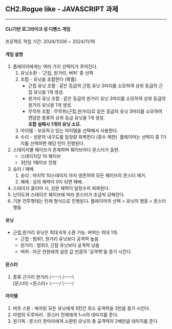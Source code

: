 ## CH2.Rogue like - JAVASCRIPT 과제
---

#### CLI기반 로그라이크 성 디펜스 게임
프로젝트 작업 기간: 2024/11/06 ~ 2024/11/16

#### 게임 설명
1. 플레이어에게는 여러 가지 선택지가 주어진다.
   1. 유닛소환 - '근접, 원거리, 버퍼' 중 선택
   2. 조합 - 유닛을 조합한다 (확률).
      - 근접 유닛 조합 : 같은 등급의 근접 유닛 3마리를 소모하여 상위 등급의 근접 유닛을 1개 생성.
      - 원거리 유닛 조합 : 같은 등급의 원거리 유닛 3마리를 소모하여 상위 등급의 원거리 유닛을 1개 생성.
      - 무작위 조합 : 무작위(근접,원거리)로 같은 등급의 유닛 3마리를 소모하여 랜덤한 종류의 상위 등급 유닛을 1개 생성.  
      **조합 실패시 1개의 유닛 소모.**
   3. 아이템 - 보유하고 있는 아이템을 선택해서 사용한다.
   4. 수리 - 성문의 내구도를 일정량 회복한다 (횟수 제한).
   플레이어는 선택지 중 1가지를 선택하면 해당 턴이 진행된다.
2. 스테이지별 웨이브가 존재하며 웨이브마다 몬스터가 출현.
   - 스테이지당 10 웨이브
   - 3턴당 1웨이브 진행
3. 승리 / 패배
   1. 승리 : 마지막 10스테이지 까지 생존하여 모든 웨이브의 몬스터 제거.
   2. 패배 : 성의 체력이 0이 되면 패배.
4. 스테이지 클리어 시, 성문 체력이 일정수치 회복된다.
5. 난이도와 스테이즈 웨이브에 따라 몬스터가 조금씩 강해진다.
6. 기본 전투형태는 턴제 형식으로 진행된다.
   플레이어의 선택 > 유닛의 행동 > 몬스터 행동

#### 유닛
- 근접,원거리 유닛은 최대 6개 소환 가능. 버퍼는 최대 1개.
   - 근접 : 범위1, 원거리 유닛보다 공격력 높음
   - 원거리 : 범위3, 근접 유닛보다 공격력 낮음
   - 버퍼 : 아군 전원에게 설정 값 만큼의 '공격력'을 증가 시킨다.

#### 몬스터
1. 종류
      근거리     원거리
      /ㅡㅡ\     /ㅡㅡ\    
     (몬스터)   <몬스터>
      \ㅡㅡ/     \ㅡㅡ/

#### 아이템
   1. 버프 스톤 : 배치된 모든 유닛에게 5턴간 최소 공격력을 3만큼 증가 시킨다.
   2. 마법의 두루마리 : 몬스터 전체에게 1~n의 데미지를 준다.
   3. 원기옥 : 몬스터 한마리에게 소환된 유닛의 총 공격력의 2배만큼 데미지를 준다.